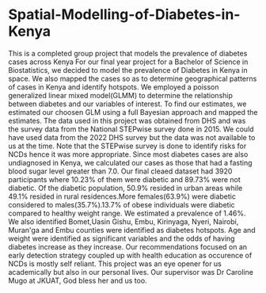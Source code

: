# Spatial-Modelling-of-Diabetes-in-Kenya
This is a completed group project that models the prevalence of diabetes cases across Kenya
For our final year project for a Bachelor of Science in Biostatistics, we decided to model the prevalence of Diabetes in Kenya in space. We also mapped the cases so as to determine geographical patterns  of cases in Kenya and identify hotspots. We employed a poisson generalized linear mixed model(GLMM) to determine the relationship between diabetes and our variables of interest. To find our estimates, we estimated our choosen GLM using a full Bayesian approach and mapped the estimates.
The data used in this project was obtained from DHS and was the survey data from the National STEPwise survey done in 2015. We could have used data from the 2022 DHS survey but the data was not available to us at the time. Note that the STEPwise survey is done to identify risks for NCDs hence it was more appropriate.
Since most diabetes cases are also undiagnosed in Kenya, we calculated our cases as those that had a fasting blood sugar level greater than 7.0.
Our final cleaed dataset had 3920 participants where 10.23% of them were diabetic and 89.73% were not diabetic. Of the diabetic population, 50.9% resided in urban areas while 49.1% resided in rural residences.More females(63.9%) were diabetic considered to males(35.7%).13.7% of obese individuals were diabetic compared to healthy weight range.
We estimated a prevalence of 1.46%. We also identified Bomet,Uasin Gishu, Embu, Kirinyaga, Nyeri, Nairobi, Muran'ga and Embu counties were identified as diabetes hotspots. Age and weight were identified as significant variables and the odds of having diabetes increase as they increase.
Our recommendations focused on an early detection strategy coupled up with health education as occurence of NCDs is mostly self reliant.
This project was an eye opener for us academically but also in our personal lives. Our supervisor was Dr Caroline Mugo at JKUAT, God bless her and us too.
